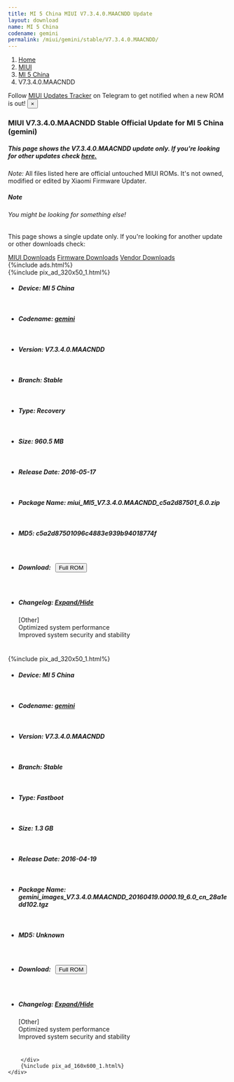 ```yaml
---
title: MI 5 China MIUI V7.3.4.0.MAACNDD Update
layout: download
name: MI 5 China
codename: gemini
permalink: /miui/gemini/stable/V7.3.4.0.MAACNDD/
---
```

<nav aria-label="breadcrumb">
    <ol class="breadcrumb">
        <li class="breadcrumb-item"><a href="/">Home</a></li>
        <li class="breadcrumb-item"><a href="/miui/">MIUI</a></li>
        <li class="breadcrumb-item"><a href="/miui/gemini/">MI 5 China</a></li>
        <li class="breadcrumb-item active" aria-current="page">V7.3.4.0.MAACNDD</li>
    </ol>
</nav>
<div class="alert alert-primary alert-dismissible fade show" role="alert">
    Follow <a href="https://t.me/MIUIUpdatesTracker" class="alert-link">MIUI Updates Tracker</a> on Telegram to get
    notified when a new ROM is out!
    <button type="button" class="close" data-dismiss="alert" aria-label="Close">
        <span aria-hidden="true">&times;</span>
    </button>
</div>
<div class="col-12 mx-auto">
    <h3 class="title bg-light p-2 rounded">MIUI V7.3.4.0.MAACNDD Stable Official Update for MI 5 China (gemini)</h3>
    <h5>This page shows the V7.3.4.0.MAACNDD update only. If you're looking for other updates check
        <a href="/miui/gemini/">here.</a></h5>
    <p><i>Note: </i>All files listed here are official untouched MIUI ROMs.
        It's not owned, modified or edited by Xiaomi Firmware Updater.</p>
    <div class="card">
        <div class="card-body">
            <h5 class="card-title">Note</h5>
            <h6 class="card-subtitle mb-2 text-muted">You might be looking for something else!</h6>
            <p class="card-text">This page shows a single update only.
                If you're looking for another update or other downloads check:</p>
            <a href="/miui/" class="card-link">MIUI Downloads</a>
            <a href="/firmware/" class="card-link">Firmware Downloads</a>
            <a href="/vendor/" class="card-link">Vendor Downloads</a>
        </div>
    </div>
    {%include ads.html%}
    <div class="row justify-content-center">
        <div class="col-10" id="downloads">
                    <div class="card card-body">
            {%include pix_ad_320x50_1.html%}
            <ul class="list-unstyled">
                <li style="padding-bottom: 10px;">
                    <h5><b>Device: </b>MI 5 China</h5>
                </li>
                <li style="padding-bottom: 10px;">
                    <h5><b>Codename: </b> <a href="/miui/gemini/" target="_blank">gemini</a> </h5>
                </li>
                <li style="padding-bottom: 10px;">
                    <h5><b>Version: </b>V7.3.4.0.MAACNDD</h5>
                </li>
                <li style="padding-bottom: 10px;">
                    <h5><b>Branch: </b>Stable</h5>
                </li>
                <li style="padding-bottom: 10px;">
                    <h5><b>Type: </b>Recovery</h5>
                </li>
                <li style="padding-bottom: 10px;">
                    <h5><b>Size: </b>960.5 MB</h5>
                </li>
                <li style="padding-bottom: 10px;">
                    <h5><b>Release Date: </b>2016-05-17</h5>
                </li>
                <li style="padding-bottom: 10px;">
                    <h5><b>Package Name: </b><span id="filename" class="text-dark">miui_MI5_V7.3.4.0.MAACNDD_c5a2d87501_6.0.zip</span></h5>
                </li>
                <li style="padding-bottom: 10px;">
                    <h5><b>MD5: </b><span id="md5" class="text-muted">c5a2d87501096c4883e939b94018774f</span></h5>
                </li>
                <li style="padding-bottom: 10px;">
                    <h5><b>Download: </b><button type="button" id="download" class="btn btn-primary" style="margin: 7px;"
                            onclick="window.open('https://bigota.d.miui.com/V7.3.4.0.MAACNDD/miui_MI5_V7.3.4.0.MAACNDD_c5a2d87501_6.0.zip', '_blank');"><i class="fa fa-download"></i> Full ROM</button></h5>
                </li>
                <li style="padding-bottom: 10px;">
                    <h5><b>Changelog: </b><a href="#gemini_1_changelog" data-toggle="collapse" role="button"
                            aria-expanded="false" aria-controls="gemini_1_changelog"> <i class="fa fa-arrow-down"
                                aria-hidden="true"></i> Expand/Hide</a></h5>
                    <div class="collapse" id="gemini_1_changelog">
                        <p id="changelog_text">[Other]<br>Optimized system performance<br>Improved system security and stability</p>
                    </div>
                </li>
            </ul>
        </div>
        <div class="card card-body">
            {%include pix_ad_320x50_1.html%}
            <ul class="list-unstyled">
                <li style="padding-bottom: 10px;">
                    <h5><b>Device: </b>MI 5 China</h5>
                </li>
                <li style="padding-bottom: 10px;">
                    <h5><b>Codename: </b> <a href="/miui/gemini/" target="_blank">gemini</a> </h5>
                </li>
                <li style="padding-bottom: 10px;">
                    <h5><b>Version: </b>V7.3.4.0.MAACNDD</h5>
                </li>
                <li style="padding-bottom: 10px;">
                    <h5><b>Branch: </b>Stable</h5>
                </li>
                <li style="padding-bottom: 10px;">
                    <h5><b>Type: </b>Fastboot</h5>
                </li>
                <li style="padding-bottom: 10px;">
                    <h5><b>Size: </b>1.3 GB</h5>
                </li>
                <li style="padding-bottom: 10px;">
                    <h5><b>Release Date: </b>2016-04-19</h5>
                </li>
                <li style="padding-bottom: 10px;">
                    <h5><b>Package Name: </b><span id="filename" class="text-dark">gemini_images_V7.3.4.0.MAACNDD_20160419.0000.19_6.0_cn_28a1edd102.tgz</span></h5>
                </li>
                <li style="padding-bottom: 10px;">
                    <h5><b>MD5: </b><span id="md5" class="text-muted">Unknown</span></h5>
                </li>
                <li style="padding-bottom: 10px;">
                    <h5><b>Download: </b><button type="button" id="download" class="btn btn-primary" style="margin: 7px;"
                            onclick="window.open('https://bigota.d.miui.com/V7.3.4.0.MAACNDD/gemini_images_V7.3.4.0.MAACNDD_20160419.0000.19_6.0_cn_28a1edd102.tgz', '_blank');"><i class="fa fa-download"></i> Full ROM</button></h5>
                </li>
                <li style="padding-bottom: 10px;">
                    <h5><b>Changelog: </b><a href="#gemini_2_changelog" data-toggle="collapse" role="button"
                            aria-expanded="false" aria-controls="gemini_2_changelog"> <i class="fa fa-arrow-down"
                                aria-hidden="true"></i> Expand/Hide</a></h5>
                    <div class="collapse" id="gemini_2_changelog">
                        <p id="changelog_text">[Other]<br>Optimized system performance<br>Improved system security and stability</p>
                    </div>
                </li>
            </ul>
        </div>

        </div>
        {%include pix_ad_160x600_1.html%}
    </div>
</div>
